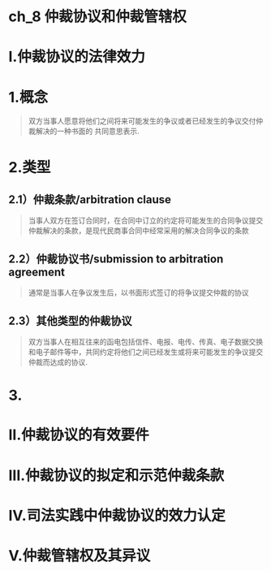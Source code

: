 # ch_8 仲裁协议和仲裁管辖权
# I.仲裁协议的法律效力
# 1.概念
> 双方当事人愿意将他们之间将来可能发生的争议或者已经发生的争议交付仲裁解决的一种书面的
共同意思表示.

# 2.类型
## 2.1）仲裁条款/arbitration clause
> 当事人双方在签订合同时，在合同中订立的约定将可能发生的合同争议提交仲裁解决的条款，是现代民商事合同中经常采用的解决合同争议的条款

## 2.2）仲裁协议书/submission to arbitration agreement
> 通常是当事人在争议发生后，以书面形式签订的将争议提交仲裁的协议

## 2.3）其他类型的仲裁协议
> 双方当事人在相互往来的函电包括信件、电报、电传、传真、电子数据交换和电子邮件等中，共同约定将他们之间已经发生或将来可能发生的争议提交仲裁而达成的协议.

# 3.



# II.仲裁协议的有效要件


# III.仲裁协议的拟定和示范仲裁条款

# IV.司法实践中仲裁协议的效力认定


# V.仲裁管辖权及其异议















